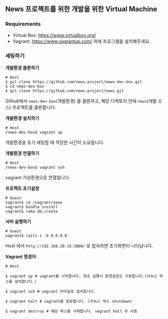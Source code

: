 ## News 프로젝트를 위한 개발을 위한 Virtual Machine

### Requirements
* Virtual Box: https://www.virtualbox.org/
* Vagrant: https://www.vagrantup.com/
위에 프로그램을 설치해주세요.

### 세팅하기
**개발환경 클론하기**
```{bash}
# Host
$ git clone https://github.com/news-project/news-dev-box.git
$ cd news-dev-box
$ git clone https://github.com/news-project/news.git
```
Github에서 `news-dev-box`(개발환경) 를 클론하고, 해당 디렉토리 안에 `news`(개발 소스) 프로젝트를 클론합니다.

**개발환경 설치하기**
```{bash}
# Host
/news-dev-box$ vagrant up
```
개발환경을 초기 세팅할 때 적당한 시간이 소요됩니다.

**개발환경 연결하기**
```{bash}
# Host
/news-dev-box$ vagrant ssh
```
vagrant 가상환경으로 연결됩니다.

**프로젝트 초기설정**
```{bash}
# Guest
vagrant$ cd /vagrant/news
vagrant$ bundle install
vagrant$ rake db:create
```

**서버 실행하기**
```{bash}
# Guest
vagrant$ rails s -b 0.0.0.0
```

Host 에서 `http://192.168.20.16:3000/` 로 접속하면 초기화면이 나타납니다.

**Vagrant 명경어**
```{bash}
# Host

$ vagrant up # vagrant를 시작합니다. 최초 실행시 환경설정도 구동합니다.(리눅스 박스를 설치합니다.)

$ vagrant ssh # vagrant 터미널로 접속합니다.

$ vagrant halt # vagrant를 종료합니다. (리눅스 박스 shutdown)

$ vagrant destroy # 해당 박스를 삭제합니다. vagrant halt 후 사용

```
